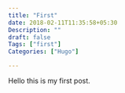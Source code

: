 ```yaml
---
title: "First"
date: 2018-02-11T11:35:58+05:30
Description: ""
draft: false
Tags: ["first"]
Categories: ["Hugo"]

---
```


Hello this is my first post.